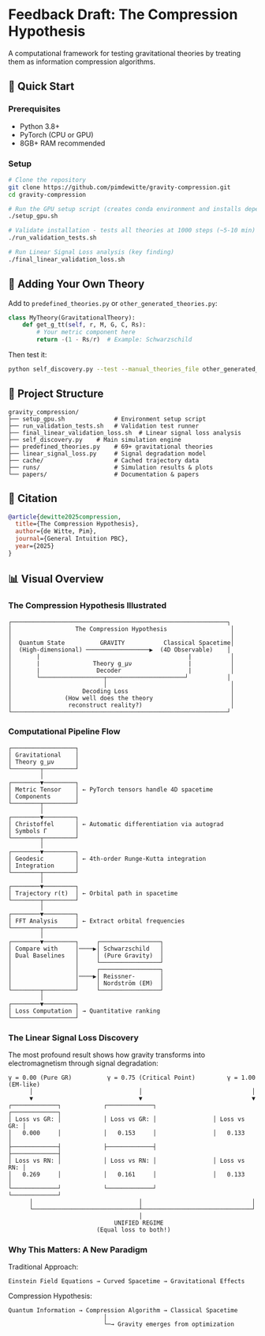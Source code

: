 # Feedback Draft: The Compression Hypothesis

A computational framework for testing gravitational theories by treating them as information compression algorithms.

## 🚀 Quick Start

### Prerequisites
- Python 3.8+ 
- PyTorch (CPU or GPU)
- 8GB+ RAM recommended

### Setup
```bash
# Clone the repository
git clone https://github.com/pimdewitte/gravity-compression.git
cd gravity-compression

# Run the GPU setup script (creates conda environment and installs dependencies)
./setup_gpu.sh

# Validate installation - tests all theories at 1000 steps (~5-10 min)
./run_validation_tests.sh

# Run Linear Signal Loss analysis (key finding)
./final_linear_validation_loss.sh
```

## 🔧 Adding Your Own Theory

Add to `predefined_theories.py` or `other_generated_theories.py`:

```python
class MyTheory(GravitationalTheory):
    def get_g_tt(self, r, M, G, C, Rs):
        # Your metric component here
        return -(1 - Rs/r)  # Example: Schwarzschild
```

Then test it:
```bash
python self_discovery.py --test --manual_theories_file other_generated_theories.py
```

## 📁 Project Structure

```
gravity_compression/
├── setup_gpu.sh              # Environment setup script
├── run_validation_tests.sh   # Validation test runner
├── final_linear_validation_loss.sh  # Linear signal loss analysis
├── self_discovery.py    # Main simulation engine
├── predefined_theories.py    # 69+ gravitational theories
├── linear_signal_loss.py     # Signal degradation model
├── cache/                    # Cached trajectory data
├── runs/                     # Simulation results & plots
└── papers/                   # Documentation & papers
```

## 📄 Citation

```bibtex
@article{dewitte2025compression,
  title={The Compression Hypothesis},
  author={de Witte, Pim},
  journal={General Intuition PBC},
  year={2025}
}
```

## 📊 Visual Overview

### The Compression Hypothesis Illustrated

```
┌─────────────────────────────────────────────────────────────┐
│                  The Compression Hypothesis                  │
│                                                              │
│  Quantum State          GRAVITY           Classical Spacetime│
│  (High-dimensional) ──────────────────▶  (4D Observable)    │
│       |                                          |           │
│       |               Theory g_μν                |           │
│       |                Decoder                   |           │
│       └──────────────────┬──────────────────────┘           │
│                          │                                   │
│                    Decoding Loss                             │
│               (How well does the theory                      │
│                reconstruct reality?)                         │
└─────────────────────────────────────────────────────────────┘
```

### Computational Pipeline Flow

```
┌──────────────────┐
│ Gravitational    │
│ Theory g_μν      │
└────────┬─────────┘
         │
┌────────▼─────────┐
│ Metric Tensor    │ ← PyTorch tensors handle 4D spacetime
│ Components       │
└────────┬─────────┘
         │
┌────────▼─────────┐
│ Christoffel      │ ← Automatic differentiation via autograd
│ Symbols Γ        │
└────────┬─────────┘
         │
┌────────▼─────────┐
│ Geodesic         │ ← 4th-order Runge-Kutta integration
│ Integration      │
└────────┬─────────┘
         │
┌────────▼─────────┐
│ Trajectory r(t)  │ ← Orbital path in spacetime
└────────┬─────────┘
         │
┌────────▼─────────┐
│ FFT Analysis     │ ← Extract orbital frequencies
└────────┬─────────┘
         │
┌────────▼─────────┐     ┌─────────────────┐
│ Compare with     │────▶│ Schwarzschild   │
│ Dual Baselines   │     │ (Pure Gravity)  │
│                  │     └─────────────────┘
│                  │     ┌─────────────────┐
│                  │────▶│ Reissner-       │
│                  │     │ Nordström (EM)  │
└────────┬─────────┘     └─────────────────┘
         │
┌────────▼─────────┐
│ Loss Computation │ → Quantitative ranking
└──────────────────┘
```

### The Linear Signal Loss Discovery

The most profound result shows how gravity transforms into electromagnetism through signal degradation:

```
γ = 0.00 (Pure GR)          γ = 0.75 (Critical Point)         γ = 1.00 (EM-like)
      │                              │                               │
      ▼                              ▼                               ▼
┌─────────────┐            ┌─────────────┐                ┌─────────────┐
│ Loss vs GR: │            │ Loss vs GR: │                │ Loss vs GR: │
│   0.000     │            │   0.153     │                │   0.133     │
├─────────────┤            ├─────────────┤                ├─────────────┤
│ Loss vs RN: │            │ Loss vs RN: │                │ Loss vs RN: │
│   0.269     │            │   0.161     │                │   0.133     │
└─────────────┘            └─────────────┘                └─────────────┘
      │                              │                               │
      └──────────────────────────────┴───────────────────────────────┘
                                     │
                              UNIFIED REGIME
                         (Equal loss to both!)
```

### Why This Matters: A New Paradigm

Traditional Approach:
```
Einstein Field Equations → Curved Spacetime → Gravitational Effects
```

Compression Hypothesis:
```
Quantum Information → Compression Algorithm → Classical Spacetime
                           │
                           └─→ Gravity emerges from optimization
```
